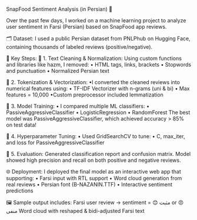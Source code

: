 SnapFood Sentiment Analysis (in Persian) 🍔

 Over the past few days, I worked on a machine learning project to analyze user sentiment in Farsi (Persian) based on SnapFood app reviews.

🗂 Dataset:
 I used a public Persian dataset from PNLPhub on Hugging Face, containing thousands of labeled reviews (positive/negative).

🔧 Key Steps:
📌 1. Text Cleaning & Normalization:
 Using custom functions and libraries like hazm, I removed:
• HTML tags, links, brackets
• Stopwords and punctuation
• Normalized Persian text

📌 2. Tokenization & Vectorization:
 •I converted the cleaned reviews into numerical features using:
• TF-IDF Vectorizer with n-grams (uni & bi)
• Max features = 10,000
•Custom preprocessor included lemmatization

📌 3. Model Training:
• I compared multiple ML classifiers:
• PassiveAggressiveClassifier
• LogisticRegression
• RandomForest
The best model was PassiveAggressiveClassifier, which achieved accuracy > 85% on test data!

📌 4. Hyperparameter Tuning:
• Used GridSearchCV to tune:
• C, max_iter, and loss for PassiveAggressiveClassifier

📌 5. Evaluation:
 Generated classification report and confusion matrix. Model showed high precision and recall on both positive and negative reviews.

🌐 Deployment:
 I deployed the final model as an interactive web app that supporting:
• Farsi input with RTL support
• Word cloud generation from real reviews
• Persian font (B-NAZANIN.TTF)
• Interactive sentiment predictions

🖼 Sample output includes:
Farsi user review → sentiment = 😊 مثبت or 😠 منفی
Word cloud with reshaped & bidi-adjusted Farsi text
